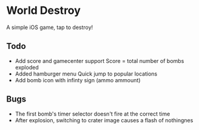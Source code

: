 World Destroy
===================

A simple iOS game, tap to destroy!


Todo
------------

* Add score and gamecenter support 
	Score = total number of bombs exploded
* Added hamburger menu
	Quick jump to popular locations
* Add bomb icon with infinty sign (ammo ammount)

Bugs
------------

* The first bomb's timer selector doesn't fire at the correct time            
* After explosion, switching to crater image causes a flash of nothingnes
